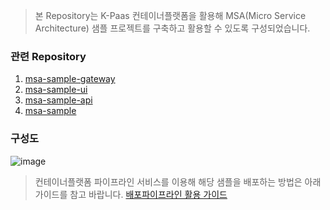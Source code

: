 > 본 Repository는 K-Paas 컨테이너플랫폼을 활용해 MSA(Micro Service Architecture) 샘플 프로젝트를 구축하고 활용할 수 있도록 구성되었습니다.

### 관련 Repository  
1. [msa-sample-gateway](https://github.com/K-PaaS/msa-sample-gateway)  
2. [msa-sample-ui](https://github.com/K-PaaS/msa-sample-ui)  
3. [msa-sample-api](https://github.com/K-PaaS/msa-sample-api)  
4. [msa-sample](https://github.com/K-PaaS/msa-sample)  


### 구성도
![image](https://github.com/K-PaaS/msa-sample-gateway/assets/67575226/d00a1598-3358-4cca-bd42-ce56e15c873a)


> 컨테이너플랫폼 파이프라인 서비스를 이용해 해당 샘플을 배포하는 방법은 아래 가이드를 참고 바랍니다.
[배포파이프라인 활용 가이드](https://github.com/K-PaaS/container-platform/blob/master/use-guide/pipeline/cp-pipeline-use-guide.md)